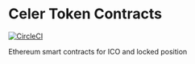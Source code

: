 # Celer Token Contracts

[![CircleCI](https://circleci.com/gh/celer-network/Ethereum-ICO.svg?style=svg&circle-token=4e039fce637a56450943788acd4a12bd573a81a2)](https://circleci.com/gh/celer-network/Ethereum-ICO)

Ethereum smart contracts for ICO and locked position
